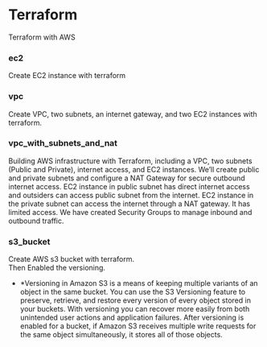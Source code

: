 # Terraform
Terraform with AWS

### ec2  
Create EC2 instance with terraform

### vpc  
Create VPC, two subnets, an internet gateway, and two EC2 instances with terraform.

### vpc_with_subnets_and_nat  
Building AWS infrastructure with Terraform, including a VPC, two subnets (Public and Private), internet access, and EC2 instances. We’ll create public and private subnets and configure a NAT Gateway for secure outbound internet access. EC2 instance in public subnet has direct internet access and outsiders can access public subnet from the internet. EC2 instance in the private subnet can access the internet through a NAT gateway. It has limited access. We have created Security Groups to manage inbound and outbound traffic.

### s3_bucket
Create AWS s3 bucket with terraform.  
Then Enabled the versioning.  
* *Versioning in Amazon S3 is a means of keeping multiple variants of an object in the same bucket. You can use the S3 Versioning feature to preserve, retrieve, and restore every version of every object stored in your buckets. With versioning you can recover more easily from both unintended user actions and application failures. After versioning is enabled for a bucket, if Amazon S3 receives multiple write requests for the same object simultaneously, it stores all of those objects.
